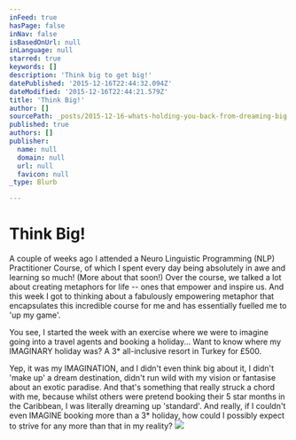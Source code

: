 ```yaml
---
inFeed: true
hasPage: false
inNav: false
isBasedOnUrl: null
inLanguage: null
starred: true
keywords: []
description: 'Think big to get big!'
datePublished: '2015-12-16T22:44:32.094Z'
dateModified: '2015-12-16T22:44:21.579Z'
title: 'Think Big!'
author: []
sourcePath: _posts/2015-12-16-whats-holding-you-back-from-dreaming-big.md
published: true
authors: []
publisher:
  name: null
  domain: null
  url: null
  favicon: null
_type: Blurb

---
```

# Think Big!

A couple of weeks ago I attended a Neuro Linguistic Programming (NLP) Practitioner Course, of which I spent every day being absolutely in awe and learning so much! (More about that soon!)
Over the course, we talked a lot about creating metaphors for life -- ones that empower and inspire us. And this week I got to thinking about a fabulously empowering metaphor that encapsulates this incredible course for me and has essentially fuelled me to 'up my game'. 

You see, I started the week with an exercise where we were to imagine going into a travel agents and booking a holiday...
Want to know where my IMAGINARY holiday was?
A 3\* all-inclusive resort in Turkey for £500\. 

Yep, it was my IMAGINATION, and I didn't even think big about it, I didn't 'make up' a dream destination, didn't run wild with my vision or fantasise about an exotic paradise. And that's something that really struck a chord with me, because whilst others were pretend booking their 5 star months in the Caribbean, I was literally dreaming up 'standard'.
And really, if I couldn't even IMAGINE booking more than a 3\* holiday, how could I possibly expect to strive for any more than that in my reality?
![](https://the-grid-user-content.s3-us-west-2.amazonaws.com/9a023d53-4cb7-432c-8818-83eb06cff641.jpg)